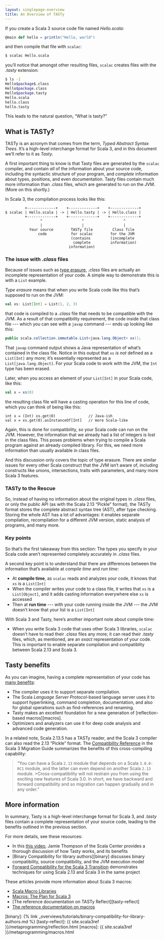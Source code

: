 ```yaml
---
layout: singlepage-overview
title: An Overview of TASTy
---
```

If you create a Scala 3 source code file named _Hello.scala_:

```scala
@main def hello = println("Hello, world")
```

and then compile that file with `scalac`:

```bash
$ scalac Hello.scala
```

you’ll notice that amongst other resulting files, `scalac` creates files with the _.tasty_ extension:

```bash
$ ls -1
Hello$package$.class
Hello$package.class
Hello$package.tasty
Hello.scala
hello.class
hello.tasty
```

This leads to the natural question, “What is tasty?”



## What is TASTy?

TASTy is an acronym that comes from the term, _Typed Abstract Syntax Trees_.
It’s a high-level interchange format for Scala 3, and in this document we’ll refer to it as _Tasty_.

A first important thing to know is that Tasty files are generated by the `scalac` compiler, and contain _all_ of the information about your source code, including the syntactic structure of your program, and _complete_ information about types, positions, and even documentation. Tasty files contain much more information than _.class_ files, which are generated to run on the JVM. (More on this shortly.)

In Scala 3, the compilation process looks like this:

```text
         +-------------+    +-------------+    +-------------+
$ scalac | Hello.scala | -> | Hello.tasty | -> | Hello.class |
         +-------------+    +-------------+    +-------------+
                ^                  ^                  ^
                |                  |                  |
           Your source        TASTy file         Class file
               code           for scalac        for the JVM
                              (contains         (incomplete
                               complete         information)
                             information)
```

### The issue with _.class_ files

Because of issues such as [type erasure][erasure], _.class_ files are actually an incomplete representation of your code.
A simple way to demonstrate this is with a `List` example.

_Type erasure_ means that when you write Scala code like this that’s supposed to run on the JVM:

```scala
val xs: List[Int] = List(1, 2, 3)
```

that code is compiled to a _.class_ file that needs to be compatible with the JVM. As a result of that compatibility requirement, the code inside that class file --- which you can see with a `javap` command --- ends up looking like this:

```java
public scala.collection.immutable.List<java.lang.Object> xs();
```

That `javap` command output shows a Java representation of what’s contained in the class file. Notice in this output that `xs` _is not_ defined as a `List[Int]` any more; it’s essentially represented as a `List[java.lang.Object]`. For your Scala code to work with the JVM, the `Int` type has been erased.

Later, when you access an element of your `List[Int]` in your Scala code, like this:

```scala
val x = xs(0)
```

the resulting class file will have a casting operation for this line of code, which you can think of being like this:

```
int x = (Int) xs.get(0)               // Java-ish
val x = xs.get(0).asInstanceOf[Int]   // more Scala-like
```

Again, this is done for compatibility, so your Scala code can run on the JVM. However, the information that we already had a list of integers is lost in the class files.
This poses problems when trying to compile a Scala program against an already compiled library. For this, we need more information than usually available in class files.

And this discussion only covers the topic of type erasure. There are similar issues for every other Scala construct that the JVM isn’t aware of, including constructs like unions, intersections, traits with parameters, and many more Scala 3 features.

### TASTy to the Rescue
So, instead of having no information about the original types in _.class_ files, or only the public API (as with the Scala 2.13 “Pickle” format), the TASTy format stores the complete abstract syntax tree (AST), after type checking. Storing the whole AST has a lot of advantages: it enables separate compilation, recompilation for a different JVM version, static analysis of programs, and many more.

### Key points

So that’s the first takeaway from this section: The types you specify in your Scala code aren’t represented completely accurately in _.class_ files.

A second key point is to understand that there are differences between the information that’s available at _compile time_ and _run time_:

- At **compile time**, as `scalac` reads and analyzes your code, it knows that `xs` is a `List[Int]`
- When the compiler writes your code to a class file, it writes that `xs` is a `List[Object]`, and it adds casting information everywhere else `xs` is accessed
- Then at **run time** --- with your code running inside the JVM --- the JVM doesn’t know that your list is a `List[Int]`

With Scala 3 and Tasty, here’s another important note about compile time:

- When you write Scala 3 code that uses other Scala 3 libraries, `scalac` doesn’t have to read their _.class_ files any more; it can read their _.tasty_ files, which, as mentioned, are an _exact_ representation of your code. This is important to enable separate compilation and compatiblity between Scala 2.13 and Scala 3.



## Tasty benefits

As you can imagine, having a complete representation of your code has [many benefits][benefits]:

- The compiler uses it to support separate compilation.
- The Scala _Language Server Protocol_-based language server uses it to support hyperlinking, command completion, documentation, and also for global operations such as find-references and renaming.
- Tasty makes an excellent foundation for a new generation of [reflection-based macros][macros].
- Optimizers and analyzers can use it for deep code analysis and advanced code generation.

In a related note, Scala 2.13.5 has a TASTy reader, and the Scala 3 compiler can also read the 2.13 “Pickle” format. The [Compatibility Reference](https://scalacenter.github.io/scala-3-migration-guide/docs/compatibility.html) in the Scala 3 Migration Guide summarizes the benefits of this cross-compiling capability:

> “You can have a Scala `2.13` module that depends on a Scala `3.0.0-RC1` module, and the latter can even depend on another Scala `2.13` module. >Cross-compatibility will not restrain you from using the exciting new features of Scala 3.0.
> In short, we have backward and forward compatibility and so migration can happen gradually and in any order.”



## More information

In summary, Tasty is a high-level interchange format for Scala 3, and _.tasty_ files contain a complete representation of your source code, leading to the benefits outlined in the previous section.

For more details, see these resources:

- In this [this video](https://www.youtube.com/watch?v=YQmVrUdx8TU), Jamie Thompson of the Scala Center provides a thorough discussion of how Tasty works, and its benefits
- [Binary Compatibility for library authors][binary] discusses binary compatibility, source compatibility, and the JVM execution model
- [Forward Compatibility for the Scala 3 Transition](https://www.scala-lang.org/blog/2020/11/19/scala-3-forward-compat.html) demonstrates techniques for using Scala 2.13 and Scala 3 in the same project

These articles provide more information about Scala 3 macros:

- [Scala Macro Libraries](https://scalacenter.github.io/scala-3-migration-guide/docs/macros/macro-libraries.html)
- [Macros: The Plan for Scala 3](https://www.scala-lang.org/blog/2018/04/30/in-a-nutshell.html)
- [The reference documentation on TASTy Reflect][tasty-reflect]
- [The reference documentation on macros](macros)

[benefits]: https://www.scala-lang.org/blog/2018/04/30/in-a-nutshell.html
[erasure]: https://www.scala-lang.org/files/archive/spec/2.13/03-types.html#type-erasure
[binary]: {% link _overviews/tutorials/binary-compatibility-for-library-authors.md %}
[tasty-reflect]: {{ site.scala3ref }}/metaprogramming/reflection.html
[macros]: {{ site.scala3ref }}/metaprogramming/macros.html
